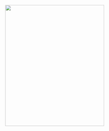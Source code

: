 <div id="header" align="center">
<a href="https://sntry.cc/helel">
  <img src="https://64.media.tumblr.com/3f52a9810bc576b279eb0ef36e6030a7/18587a38e5f8b78a-ed/s1280x1920/90053a386cf619011f66e3565c300ee8d041ca16.pnj" alt=" " width="325" height="399">
</a>
